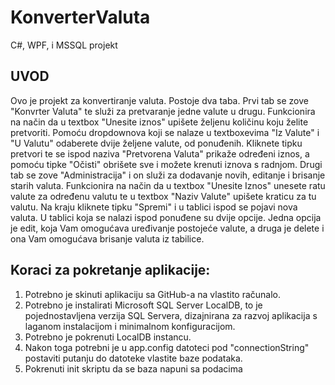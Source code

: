 # KonverterValuta
C#, WPF, i MSSQL projekt
## UVOD
Ovo je projekt za konvertiranje valuta. Postoje dva taba. Prvi tab se zove "Konvrter Valuta" te služi za pretvaranje jedne valute u drugu. Funkcionira na način da u textbox "Unesite iznos" upišete željenu količinu koju želite pretvoriti.
Pomoću dropdownova koji se nalaze u textboxevima "Iz Valute" i "U Valutu" odaberete dvije željene valute, od ponuđenih. Kliknete tipku pretvori te se ispod naziva "Pretvorena Valuta" prikaže određeni iznos, a pomoću tipke "Očisti" obrišete sve i možete krenuti iznova s radnjom.
Drugi tab se zove "Administracija" i on služi za dodavanje novih, editanje i brisanje starih valuta. Funkcionira na način da u textbox "Unesite Iznos" unesete ratu valute za određenu valutu te u textbox "Naziv Valute" upišete kraticu za tu valutu. Na kraju kliknete tipku "Spremi"
i u tablici ispod se pojavi nova valuta. U tablici koja se nalazi ispod ponuđene su dvije opcije. Jedna opcija je edit, koja Vam omogućava uređivanje postojeće valute, a druga je delete i ona Vam omogućava brisanje valuta iz tabilice. 

## Koraci za pokretanje aplikacije:
1. Potrebno je skinuti aplikaciju sa GitHub-a na vlastito računalo.
2. Potrebno je instalirati Microsoft SQL Server LocalDB, to je pojednostavljena verzija SQL Servera, dizajnirana za razvoj aplikacija s laganom instalacijom i minimalnom konfiguracijom.
3. Potrebno je pokrenuti LocalDB instancu.
4. Nakon toga potrebni je u app.config datoteci pod "connectionString" postaviti putanju do datoteke vlastite baze podataka.
5. Pokrenuti init skriptu da se baza napuni sa podacima




